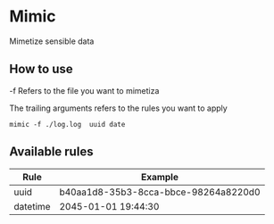 # Mimic

Mimetize sensible data

## How to use

-f Refers to the file you want to mimetiza

The trailing arguments refers to the rules you want to apply

```
mimic -f ./log.log  uuid date
```

## Available rules

| Rule    | Example |
| -------- | ------- |
| uuid  | b40aa1d8-35b3-8cca-bbce-98264a8220d0 |
| datetime | 2045-01-01 19:44:30 |
